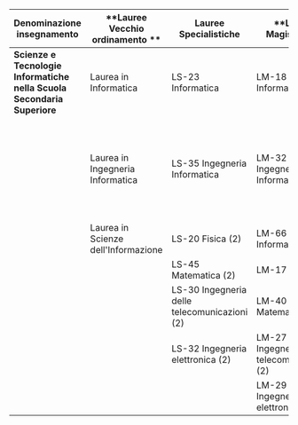 | **Denominazione insegnamento**                                          | **Lauree Vecchio ordinamento **  | **Lauree Specialistiche**                       | **Lauree Magistrali **                          | **Requisiti Minimi Crediti **                                                      |
| ----------------------------------------------------------------------- | -------------------------------- | ----------------------------------------------- | ----------------------------------------------- | ---------------------------------------------------------------------------------- |
| **Scienze e Tecnologie Informatiche nella Scuola Secondaria Superiore** | Laurea in Informatica            | LS-23 Informatica                               | LM-18 Informatica                               | \(1)                                                                                |
|                                                                         | Laurea in Ingegneria Informatica | LS-35 Ingegneria Informatica                    | LM-32 Ingegneria Informatica                    | (2) Con almeno 60 crediti nei settori scientifico disciplinari INF/01 o ING-INF/05 |
|                                                                         | Laurea in Scienze dell'Informazione | LS-20 Fisica (2)                                | LM-66 Sicurezza Informatica                     |                                                                                    |
|                                                                         |                                  | LS-45 Matematica (2)                            | LM-17 Fisica (2)                                |                                                                                    |
|                                                                         |                                  | LS-30 Ingegneria delle telecomunicazioni (2)  | LM-40 Matematica (2)                            |                                                                                    |
|                                                                         |                                  | LS-32 Ingegneria elettronica (2)                | LM-27 Ingegneria delle telecomunicazioni (2)  |                                                                                    |
|                                                                         |                                  |                                                 | LM-29 Ingegneria elettronica (2)                |                                                                                    |